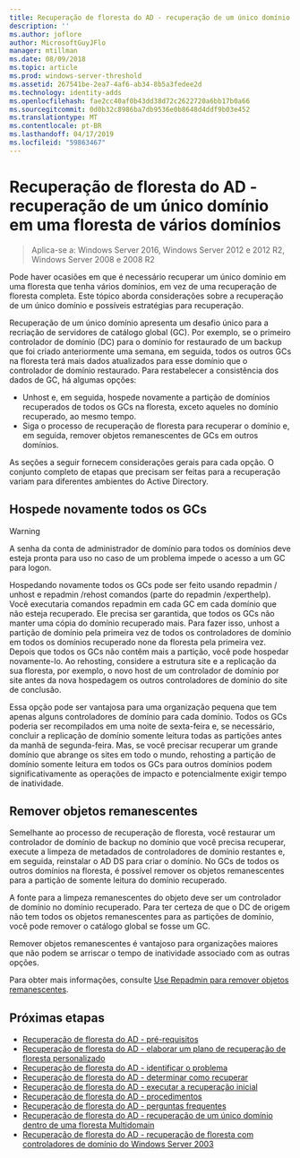 ```yaml
---
title: Recuperação de floresta do AD - recuperação de um único domínio em uma floresta de vários domínios
description: ''
ms.author: joflore
author: MicrosoftGuyJFlo
manager: mtillman
ms.date: 08/09/2018
ms.topic: article
ms.prod: windows-server-threshold
ms.assetid: 267541be-2ea7-4af6-ab34-8b5a3fedee2d
ms.technology: identity-adds
ms.openlocfilehash: fae2cc40af0b43dd38d72c2622720a6bb17b0a66
ms.sourcegitcommit: 0d0b32c8986ba7db9536e0b8648d4ddf9b03e452
ms.translationtype: MT
ms.contentlocale: pt-BR
ms.lasthandoff: 04/17/2019
ms.locfileid: "59863467"
---
```

# <a name="ad-forest-recovery---recovering-a-single-domain-in-a-multidomain-forest"></a>Recuperação de floresta do AD - recuperação de um único domínio em uma floresta de vários domínios

>Aplica-se a: Windows Server 2016, Windows Server 2012 e 2012 R2, Windows Server 2008 e 2008 R2

Pode haver ocasiões em que é necessário recuperar um único domínio em uma floresta que tenha vários domínios, em vez de uma recuperação de floresta completa. Este tópico aborda considerações sobre a recuperação de um único domínio e possíveis estratégias para recuperação.  
  
Recuperação de um único domínio apresenta um desafio único para a recriação de servidores de catálogo global (GC). Por exemplo, se o primeiro controlador de domínio (DC) para o domínio for restaurado de um backup que foi criado anteriormente uma semana, em seguida, todos os outros GCs na floresta terá mais dados atualizados para esse domínio que o controlador de domínio restaurado. Para restabelecer a consistência dos dados de GC, há algumas opções:  
  
- Unhost e, em seguida, hospede novamente a partição de domínios recuperados de todos os GCs na floresta, exceto aqueles no domínio recuperado, ao mesmo tempo.  
- Siga o processo de recuperação de floresta para recuperar o domínio e, em seguida, remover objetos remanescentes de GCs em outros domínios.  
  
As seções a seguir fornecem considerações gerais para cada opção. O conjunto completo de etapas que precisam ser feitas para a recuperação variam para diferentes ambientes do Active Directory.  
  
## <a name="rehost-all-gcs"></a>Hospede novamente todos os GCs  

> [!WARNING]
> A senha da conta de administrador de domínio para todos os domínios deve esteja pronta para uso no caso de um problema impede o acesso a um GC para logon.  

Hospedando novamente todos os GCs pode ser feito usando repadmin / unhost e repadmin /rehost comandos (parte do repadmin /experthelp). Você executaria comandos repadmin em cada GC em cada domínio que não esteja recuperado. Ele precisa ser garantida, que todos os GCs não manter uma cópia do domínio recuperado mais. Para fazer isso, unhost a partição de domínio pela primeira vez de todos os controladores de domínio em todos os domínios recuperado none da floresta pela primeira vez. Depois que todos os GCs não contêm mais a partição, você pode hospedar novamente-lo. Ao rehosting, considere a estrutura site e a replicação da sua floresta, por exemplo, o novo host de um controlador de domínio por site antes da nova hospedagem os outros controladores de domínio do site de conclusão.  
  
Essa opção pode ser vantajosa para uma organização pequena que tem apenas alguns controladores de domínio para cada domínio. Todos os GCs poderia ser recompilados em uma noite de sexta-feira e, se necessário, concluir a replicação de domínio somente leitura todas as partições antes da manhã de segunda-feira. Mas, se você precisar recuperar um grande domínio que abrange os sites em todo o mundo, rehosting a partição de domínio somente leitura em todos os GCs para outros domínios podem significativamente as operações de impacto e potencialmente exigir tempo de inatividade.  
  
## <a name="remove-lingering-objects"></a>Remover objetos remanescentes

Semelhante ao processo de recuperação de floresta, você restaurar um controlador de domínio de backup no domínio que você precisa recuperar, execute a limpeza de metadados de controladores de domínio restantes e, em seguida, reinstalar o AD DS para criar o domínio. No GCs de todos os outros domínios na floresta, é possível remover os objetos remanescentes para a partição de somente leitura do domínio recuperado.  

A fonte para a limpeza remanescentes do objeto deve ser um controlador de domínio no domínio recuperado. Para ter certeza de que o DC de origem não tem todos os objetos remanescentes para as partições de domínio, você pode remover o catálogo global se fosse um GC.  

Remover objetos remanescentes é vantajoso para organizações maiores que não podem se arriscar o tempo de inatividade associado com as outras opções.  

Para obter mais informações, consulte [Use Repadmin para remover objetos remanescentes](https://technet.microsoft.com/library/cc785298.aspx).

## <a name="next-steps"></a>Próximas etapas

- [Recuperação de floresta do AD - pré-requisitos](AD-Forest-Recovery-Prerequisties.md)  
- [Recuperação de floresta do AD - elaborar um plano de recuperação de floresta personalizado](AD-Forest-Recovery-Devising-a-Plan.md)  
- [Recuperação de floresta do AD - identificar o problema](AD-Forest-Recovery-Identify-the-Problem.md)
- [Recuperação de floresta do AD - determinar como recuperar](AD-Forest-Recovery-Determine-how-to-Recover.md)
- [Recuperação de floresta do AD - executar a recuperação inicial](AD-Forest-Recovery-Perform-initial-recovery.md)  
- [Recuperação de floresta do AD - procedimentos](AD-Forest-Recovery-Procedures.md)  
- [Recuperação de floresta do AD - perguntas frequentes](AD-Forest-Recovery-FAQ.md)  
- [Recuperação de floresta do AD - recuperação de um único domínio dentro de uma floresta Multidomain](AD-Forest-Recovery-Single-Domain-in-Multidomain-Recovery.md)  
- [Recuperação de floresta do AD - recuperação de floresta com controladores de domínio do Windows Server 2003](AD-Forest-Recovery-Windows-Server-2003.md)  
